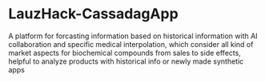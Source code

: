 # LauzHack-CassadagApp
A platform for forcasting information based on historical information with AI collaboration and specific medical interpolation, which consider all kind of market aspects for biochemical compounds from sales to side effects, helpful to analyze products with historical info or newly made synthetic apps  
